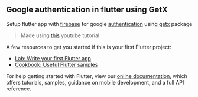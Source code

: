 ## Google authentication in flutter using GetX

Setup flutter app with [firebase](https://pub.dev/packages/firebase_core) for google [authentication](https://pub.dev/packages/firebase_auth) using [getx](https://pub.dev/packages/get) package

> Made using [this](https://www.youtube.com/watch?v=jU92uEYQ6Fs) youtube tutorial

A few resources to get you started if this is your first Flutter project:

- [Lab: Write your first Flutter app](https://flutter.dev/docs/get-started/codelab)
- [Cookbook: Useful Flutter samples](https://flutter.dev/docs/cookbook)

For help getting started with Flutter, view our
[online documentation](https://flutter.dev/docs), which offers tutorials,
samples, guidance on mobile development, and a full API reference.
